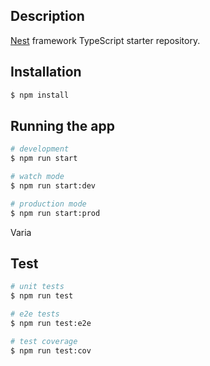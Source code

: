 ## Description

[Nest](https://github.com/nestjs/nest) framework TypeScript starter repository.

## Installation

```bash
$ npm install
```

## Running the app

```bash
# development
$ npm run start

# watch mode
$ npm run start:dev

# production mode
$ npm run start:prod
```
Varia

## Test

```bash
# unit tests
$ npm run test

# e2e tests
$ npm run test:e2e

# test coverage
$ npm run test:cov
```
